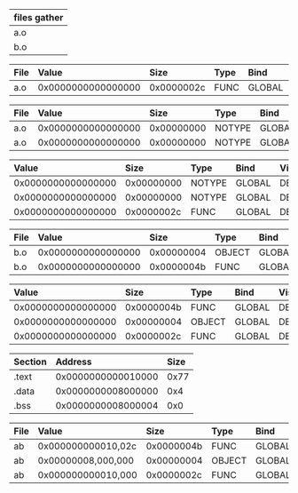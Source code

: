 | files gather |
| :----        |
| a.o          |
| b.o          |

| File  | Value              | Size       | Type  | Bind   | Vis     | Ndx   | Name          |
| :---- | :----              | :----      | :---- | :----  | :----   | :---- | :----         |
| a.o   | 0x0000000000000000 | 0x0000002c | FUNC  | GLOBAL | DEFAULT | 1     | main(.symtab) |


| File  | Value              | Size       | Type   | Bind   | Vis     | Ndx   | Name            |
| :---- | :----              | :----      | :----  | :----  | :----   | :---- | :----           |
| a.o   | 0x0000000000000000 | 0x00000000 | NOTYPE | GLOBAL | DEFAULT | UND   | shared(.symtab) |
| a.o   | 0x0000000000000000 | 0x00000000 | NOTYPE | GLOBAL | DEFAULT | UND   | swap(.symtab)   |


| Value              | Size       | Type   | Bind   | Vis     | Ndx   | Name            |
| :----              | :----      | :----  | :----  | :----   | :---- | :----           |
| 0x0000000000000000 | 0x00000000 | NOTYPE | GLOBAL | DEFAULT | UND   | swap(.symtab)   |
| 0x0000000000000000 | 0x00000000 | NOTYPE | GLOBAL | DEFAULT | UND   | shared(.symtab) |
| 0x0000000000000000 | 0x0000002c | FUNC   | GLOBAL | DEFAULT | 1     | main(.symtab)   |


| File  | Value              | Size       | Type   | Bind   | Vis     | Ndx   | Name            |
| :---- | :----              | :----      | :----  | :----  | :----   | :---- | :----           |
| b.o   | 0x0000000000000000 | 0x00000004 | OBJECT | GLOBAL | DEFAULT | 2     | shared(.symtab) |
| b.o   | 0x0000000000000000 | 0x0000004b | FUNC   | GLOBAL | DEFAULT | 1     | swap(.symtab)   |


| Value              | Size       | Type   | Bind   | Vis     | Ndx   | Name            |
| :----              | :----      | :----  | :----  | :----   | :---- | :----           |
| 0x0000000000000000 | 0x0000004b | FUNC   | GLOBAL | DEFAULT | 1     | swap(.symtab)   |
| 0x0000000000000000 | 0x00000004 | OBJECT | GLOBAL | DEFAULT | 2     | shared(.symtab) |
| 0x0000000000000000 | 0x0000002c | FUNC   | GLOBAL | DEFAULT | 1     | main(.symtab)   |


| Section | Address            | Size  |
| :----   | :----              | :---- |
| .text   | 0x0000000000010000 | 0x77  |
| .data   | 0x0000000008000000 | 0x4   |
| .bss    | 0x0000000008000004 | 0x0   |


| File  | Value              | Size       | Type   | Bind   | Vis     | Ndx   | Name            |
| :---- | :----              | :----      | :----  | :----  | :----   | :---- | :----           |
| ab    | 0x000000000010,02c | 0x0000004b | FUNC   | GLOBAL | DEFAULT | 1     | swap(.symtab)   |
| ab    | 0x00000008,000,000 | 0x00000004 | OBJECT | GLOBAL | DEFAULT | 3     | shared(.symtab) |
| ab    | 0x000000000010,000 | 0x0000002c | FUNC   | GLOBAL | DEFAULT | 1     | main(.symtab)   |


